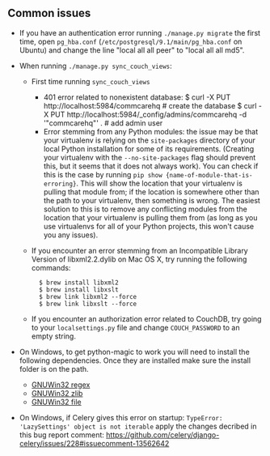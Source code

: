 Common issues
-------------

+ If you have an authentication error running `./manage.py migrate` the first
  time, open `pg_hba.conf` (`/etc/postgresql/9.1/main/pg_hba.conf` on Ubuntu)
  and change the line "local all all peer" to "local all all md5".

+ When running `./manage.py sync_couch_views`:
   + First time running `sync_couch_views`
      + 401 error related to nonexistent database:
         $ curl -X PUT http://localhost:5984/commcarehq  # create the database
         $ curl -X PUT http://localhost:5984/_config/admins/commcarehq -d '"commcarehq"' . # add admin user
      + Error stemming from any Python modules: the issue may be that your virtualenv is relying on the `site-packages` directory of your local Python installation for some of its requirements. (Creating your virtualenv with the `--no-site-packages` flag should prevent this, but it seems that it does not always work). You can check if this is the case by running `pip show {name-of-module-that-is-erroring}`. This will show the location that your virtualenv is pulling that module from; if the location is somewhere other than the path to your virtualenv, then something is wrong. The easiest solution to this is to remove any conflicting modules from the location that your virtualenv is pulling them from (as long as you use virtualenvs for all of your Python projects, this won't cause you any issues).
    + If you encounter an error stemming from an Incompatible Library Version of libxml2.2.dylib on Mac OS X, try running the following commands:

            $ brew install libxml2
	        $ brew install libxslt
	        $ brew link libxml2 --force
	        $ brew link libxslt --force

	+ If you encounter an authorization error related to CouchDB, try going to your `localsettings.py` file and change `COUCH_PASSWORD` to an empty string.

+ On Windows, to get python-magic to work you will need to install the following dependencies.
  Once they are installed make sure the install folder is on the path.
  + [GNUWin32 regex][regex]
  + [GNUWin32 zlib][zlib]
  + [GNUWin32 file][file]

 [regex]: http://sourceforge.net/projects/gnuwin32/files/regex/
 [zlib]: http://sourceforge.net/projects/gnuwin32/files/zlib/
 [file]: http://sourceforge.net/projects/gnuwin32/files/file/

+ On Windows, if Celery gives this error on startup: `TypeError: 'LazySettings' object is not iterable` apply the
  changes decribed in this bug report comment: https://github.com/celery/django-celery/issues/228#issuecomment-13562642
